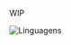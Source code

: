 WIP

![Linguagens](https://github-readme-stats.vercel.app/api/top-langs/?username=aguiarlucas2703&layout=compact&theme=radical&include_forks=true) 

